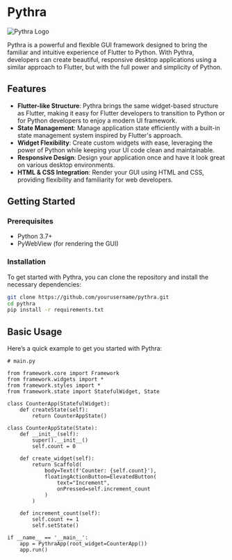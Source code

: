 # Pythra

![Pythra Logo](https://link-to-your-logo-image)  <!-- Add a link to your logo image -->

Pythra is a powerful and flexible GUI framework designed to bring the familiar and intuitive experience of Flutter to Python. With Pythra, developers can create beautiful, responsive desktop applications using a similar approach to Flutter, but with the full power and simplicity of Python.

## Features

- **Flutter-like Structure**: Pythra brings the same widget-based structure as Flutter, making it easy for Flutter developers to transition to Python or for Python developers to enjoy a modern UI framework.
- **State Management**: Manage application state efficiently with a built-in state management system inspired by Flutter's approach.
- **Widget Flexibility**: Create custom widgets with ease, leveraging the power of Python while keeping your UI code clean and maintainable.
- **Responsive Design**: Design your application once and have it look great on various desktop environments.
- **HTML & CSS Integration**: Render your GUI using HTML and CSS, providing flexibility and familiarity for web developers.

## Getting Started

### Prerequisites

- Python 3.7+
- PyWebView (for rendering the GUI)

### Installation

To get started with Pythra, you can clone the repository and install the necessary dependencies:

```bash
git clone https://github.com/yourusername/pythra.git
cd pythra
pip install -r requirements.txt
```

## Basic Usage

Here’s a quick example to get you started with Pythra:

```
# main.py

from framework.core import Framework
from framework.widgets import *
from framework.styles import *
from framework.state import StatefulWidget, State

class CounterApp(StatefulWidget):
    def createState(self):
        return CounterAppState()

class CounterAppState(State):
    def __init__(self):
        super().__init__()
        self.count = 0

    def create_widget(self):
        return Scaffold(
            body=Text(f'Counter: {self.count}'),
            floatingActionButton=ElevatedButton(
                text="Increment",
                onPressed=self.increment_count
            )
        )

    def increment_count(self):
        self.count += 1
        self.setState()

if __name__ == '__main__':
    app = PythraApp(root_widget=CounterApp())
    app.run()
```

